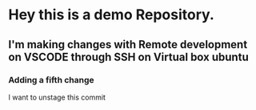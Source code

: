 # Hey this is a demo Repository.

## I'm making changes with Remote development on VSCODE through SSH on Virtual box ubuntu
### Adding a fifth change

I want to unstage this commit


